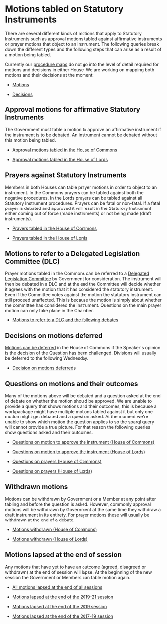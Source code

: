 # Motions tabled on Statutory Instruments 

There are several different kinds of motions that apply to Statutory Instruments such as approval motions tabled against affirmative instruments or prayer motions that object to an instrument. The following queries break down the different types and the following steps that can arise as a result of a motion being tabled. 

Currently our [procedure maps](https://ukparliament.github.io/ontologies/procedure/procedure-ontology.html) do not go into the level of detail required for motions and decisions in either House. We are working on mapping both motions and their decisions at the moment:

* [Motions](https://github.com/ukparliament/ontologies/blob/master/procedure/flowcharts/meta/motions/motion.pdf)

* [Decisions](https://github.com/ukparliament/ontologies/blob/master/procedure/flowcharts/meta/decisions/decisions.pdf)

## Approval motions for affirmative Statutory Instruments 

The Government must table a motion to approve an affirmative instrument if the instrument is to be debated. An instrument cannot be debated without this motion being tabled. 

* [Approval motions tabled in the House of Commons](https://api.parliament.uk/sparql#query=%23+This+query+uses+classes+from+UK+Parliament's+procedure+ontology%3A+https%3A%2F%2Fukparliament.github.io%2Fontologies%2Fprocedure%2Fprocedure-ontology.html.%0A%0A%23+The+Government+must+table+a+motion+to+approve+an+affirmative+instrument+if+the+instrument+is+to+be+debated.+An+instrument+cannot+be+debated+without+this+motion+being+tabled.+This+query+looks+at+all+such+motions+tabled+by+the+Government+in+the+House+of+Commons.++%0A%0A%0APREFIX+%3A+%3Chttps%3A%2F%2Fid.parliament.uk%2Fschema%2F%3E%0APREFIX+rdfs%3A+%3Chttp%3A%2F%2Fwww.w3.org%2F2000%2F01%2Frdf-schema%23%3E%0APREFIX+id%3A+%3Chttps%3A%2F%2Fid.parliament.uk%2F%3E%0A%23+The+above+rows+describe+where+the+datasets+that+this+query+is+built+on+come+from.+%0A%0Aselect+distinct+%3FSI+%3FSIname+%3FSILink+%3FLaidDate+%3FlayingBodyName+%3Fproc+%3FworkPackage+%3FCommonsApprovalMotion+%3Fdate+%3FLink++where+%7B+%0A++%23+The+select+row+is+identifying+what+information+to+return+from+the+query.+These+are+all+variables+from+the+query+below.%0A%0A++++%23+SPARQL+variables+start+with+a+%3F+and+can+match+any+node+(resource+or+literal)+in+the+RDF+dataset.+%0A%0A++%0A+%3FSI+a+%3AStatutoryInstrumentPaper+.+++%0A+++++%3FSI+rdfs%3Alabel+%3FSIname+%3B+%0A+++++%3AlaidThingHasLaying%2F%3AlayingHasLayingBody%2F%3Aname+%3FlayingBodyName+%3B%0A+++++%3AlaidThingHasLaying%2F%3AlayingDate+%3FLaidDate.%0A++%23+An+SI+is+considered+a+workpackageable+thing+which+is+the+focus+of+a+workpackage.+A+workpackage+is+a+group+of+business+items+under+a+procedure+or+as+determined+by+a+committee%2C+for+example%3A+business+items+considered+during+the+passage+of+a+particular+Statutory+Instrument.+The+above+also+includes+the+laying+of+an+SI.+%0A++%0A%0A++%3FSI+%3AworkPackagedThingHasWorkPackagedThingWebLink+%3FSILink+.%0A++%23+This+link+is+to+the+statutory+instrument+on+legislation.gov.uk+so+users+can+read+it+in+full.+%0A++%0A+++%3FSI+%3AworkPackagedThingHasWorkPackage+%3FworkPackage+.+%0A++%09%3FworkPackage+%3AworkPackageHasProcedure%2Frdfs%3Alabel+%3Fproc.%0A%0A+%3FworkPackage+%3AworkPackageHasBusinessItem+%3Fbi.%0A+++++%23+A+business+item+is+an+item+of+business+conducted+either+within+or+outside+Parliament.+For+example%3A+the+tabling+of+an+early+day+motion%2C+a+laying+of+a+paper%2C+the+making+of+a+statutory+instrument+by+a+government+minister.%0A%0A++%3Fbi+%3AbusinessItemHasProcedureStep+%3FCommonsApprovalMotionId%3B+%0A++++++%3AbusinessItemDate+%3Fdate%3B%0A++++++%3AbusinessItemHasBusinessItemWebLink+%3FLink.%0A++%3FCommonsApprovalMotionId+%3AprocedureStepName+%3FCommonsApprovalMotion.%0A++++FILTER+(%3FCommonsApprovalMotionId+in+(id%3AW4Sgl6Do))%0A+++%23+All+business+items+will+have+one+or+more+procedure+steps+attached.+All+procedure+steps+will+have+a+name+and+ID%2C+we+use+the+ID+to+search+for+the+step+as+it+is+constant+whereas+the+name+could+change.+The+ID+W4Sgl6Do+is+for+the+Commons+motion+to+approve+step.+%0A%0A++%0A++++++++%7D+&contentTypeConstruct=text%2Fturtle&contentTypeSelect=application%2Fsparql-results%2Bjson&endpoint=https%3A%2F%2Fapi.parliament.uk%2Fsparql&requestMethod=POST&tabTitle=Query+1&headers=%7B%7D&outputFormat=table)

* [Approval motions tabled in the House of Lords](https://api.parliament.uk/sparql#query=%23+This+query+uses+classes+from+UK+Parliament's+procedure+ontology%3A+https%3A%2F%2Fukparliament.github.io%2Fontologies%2Fprocedure%2Fprocedure-ontology.html.%0A%0A%23+The+Government+must+table+a+motion+to+approve+an+affirmative+instrument+if+the+instrument+is+to+be+debated.+An+instrument+cannot+be+debated+without+this+motion+being+tabled.+This+query+looks+at+all+such+motions+tabled+by+the+Government+in+the+House+of+Lords.++%0A%0A%0APREFIX+%3A+%3Chttps%3A%2F%2Fid.parliament.uk%2Fschema%2F%3E%0APREFIX+rdfs%3A+%3Chttp%3A%2F%2Fwww.w3.org%2F2000%2F01%2Frdf-schema%23%3E%0APREFIX+id%3A+%3Chttps%3A%2F%2Fid.parliament.uk%2F%3E%0A%23+The+above+rows+describe+where+the+datasets+that+this+query+is+built+on+come+from.+%0A%0Aselect+distinct+%3FSI+%3FSIname+%3FSILink+%3FLaidDate+%3FlayingBodyName+%3Fproc+%3FworkPackage+%3FLordsApprovalMotion+%3Fdate+%3FLink++where+%7B+%0A++%23+The+select+row+is+identifying+what+information+to+return+from+the+query.+These+are+all+variables+from+the+query+below.%0A%0A++++%23+SPARQL+variables+start+with+a+%3F+and+can+match+any+node+(resource+or+literal)+in+the+RDF+dataset.+%0A%0A++%0A+%3FSI+a+%3AStatutoryInstrumentPaper+.+++%0A+++++%3FSI+rdfs%3Alabel+%3FSIname+%3B+%0A+++++%3AlaidThingHasLaying%2F%3AlayingHasLayingBody%2F%3Aname+%3FlayingBodyName+%3B%0A+++++%3AlaidThingHasLaying%2F%3AlayingDate+%3FLaidDate.%0A++%23+An+SI+is+considered+a+workpackageable+thing+which+is+the+focus+of+a+workpackage.+A+workpackage+is+a+group+of+business+items+under+a+procedure+or+as+determined+by+a+committee%2C+for+example%3A+business+items+considered+during+the+passage+of+a+particular+Statutory+Instrument.+The+above+also+includes+the+laying+of+an+SI.+%0A++%0A%0A++%3FSI+%3AworkPackagedThingHasWorkPackagedThingWebLink+%3FSILink+.%0A++%23+This+link+is+to+the+statutory+instrument+on+legislation.gov.uk+so+users+can+read+it+in+full.+%0A++%0A+++%3FSI+%3AworkPackagedThingHasWorkPackage+%3FworkPackage+.+%0A++%09%3FworkPackage+%3AworkPackageHasProcedure%2Frdfs%3Alabel+%3Fproc.%0A%0A+%3FworkPackage+%3AworkPackageHasBusinessItem+%3Fbi.%0A+++++%23+A+business+item+is+an+item+of+business+conducted+either+within+or+outside+Parliament.+For+example%3A+the+tabling+of+an+early+day+motion%2C+a+laying+of+a+paper%2C+the+making+of+a+statutory+instrument+by+a+government+minister.%0A%0A++%3Fbi+%3AbusinessItemHasProcedureStep+%3FLordsApprovalMotionId%3B+%0A++++++%3AbusinessItemDate+%3Fdate%3B%0A++++++%3AbusinessItemHasBusinessItemWebLink+%3FLink.%0A++%3FLordsApprovalMotionId+%3AprocedureStepName+%3FLordsApprovalMotion.%0A++++FILTER+(%3FLordsApprovalMotionId+in+(id%3AmHLm3KY7))%0A+++%23+All+business+items+will+have+one+or+more+procedure+steps+attached.+All+procedure+steps+will+have+a+name+and+ID%2C+we+use+the+ID+to+search+for+the+step+as+it+is+constant+whereas+the+name+could+change.+The+ID+mHLm3KY7+is+for+the+Lords+motion+to+approve+step.+%0A%0A++%0A++++++++%7D+&contentTypeConstruct=text%2Fturtle&contentTypeSelect=application%2Fsparql-results%2Bjson&endpoint=https%3A%2F%2Fapi.parliament.uk%2Fsparql&requestMethod=POST&tabTitle=Query+1&headers=%7B%7D&outputFormat=table)


## Prayers against Statutory Instruments 

Members in both Houses can table prayer motions in order to object to an instrument. In the Commons prayers can be tabled against both the negative procedures. In the Lords prayers can be tabled against all Statutory Instrument procedures. Prayers can be fatal or non-fatal. If a fatal prayer is debated and approved it will result in the Staturory Instrument either coming out of force (made instruments) or not being made (draft instruments). 

* [Prayers tabled in the House of Commons](https://api.parliament.uk/sparql#query=%23+This+query+uses+classes+from+UK+Parliament's+procedure+ontology%3A+https%3A%2F%2Fukparliament.github.io%2Fontologies%2Fprocedure%2Fprocedure-ontology.html.%0A%0A%23+Members+in+both+Houses+can+table+prayer+motions+in+order+to+object+to+an+instrument.+In+the+Commons+prayers+can+be+tabled+against+both+the+negative+procedures.+This+query+looks+for+all+motions+tabled+against+instruments+in+the+House+of+Commons+since+the+start+of+the+2017-19+session%2C+%0A%0APREFIX+%3A+%3Chttps%3A%2F%2Fid.parliament.uk%2Fschema%2F%3E%0APREFIX+rdfs%3A+%3Chttp%3A%2F%2Fwww.w3.org%2F2000%2F01%2Frdf-schema%23%3E%0APREFIX+id%3A+%3Chttps%3A%2F%2Fid.parliament.uk%2F%3E%0A%23+The+above+rows+describe+where+the+datasets+that+this+query+is+built+on+come+from.+%0A%0Aselect+distinct+%3FSI+%3FSIname+%3FSILink+%3FlaidDate+%3FlayingBodyName+%3Fproc+%3FworkPackage+%3FMotion+%3Fdate+++where+%7B+%0A%23+The+above+rows+describe+where+the+datasets+that+this+query+is+built+on+come+from.+%0A%0A+%23+SPARQL+variables+start+with+a+%3F+and+can+match+any+node+(resource+or+literal)+in+the+RDF+dataset.+%0A%0A+%3FSI+a+%3AStatutoryInstrumentPaper+.+++%0A+++++%3FSI+rdfs%3Alabel+%3FSIname+%3B+%0A+++++%3AlaidThingHasLaying%2F%3AlayingHasLayingBody%2F%3Aname+%3FlayingBodyName+.+%0A++%3FSI+%3AlaidThingHasLaying%2F%3AlayingDate+%3FlaidDate.%0A+++%3FSI+%3AworkPackagedThingHasWorkPackage+%3FworkPackage+.%0A++++++%23+An+SI+is+considered+a+workpackageable+thing+which+is+the+focus+of+a+workpackage.+A+workpackage+is+a+group+of+business+items+under+a+procedure+or+as+determined+by+a+committee%2C+for+example%3A+business+items+considered+during+the+passage+of+a+particular+Statutory+Instrument.+The+above+also+includes+the+laying+of+an+SI.+%0A%0A++%3FSI+%3AworkPackagedThingHasWorkPackagedThingWebLink+%3FSILink.%0A++++%23+This+link+is+to+the+statutory+instrument+on+legislation.gov.uk+so+users+can+read+it+in+full.+%0A%0A++%09%3FworkPackage+%3AworkPackageHasProcedure%2Frdfs%3Alabel+%3Fproc.%0A+%3FworkPackage+%3AworkPackageHasBusinessItem+%3Fbi2.%0A+++++++%23+A+business+item+is+an+item+of+business+conducted+either+within+or+outside+Parliament.+For+example%3A+the+tabling+of+an+early+day+motion%2C+a+laying+of+a+paper%2C+the+making+of+a+statutory+instrument+by+a+government+minister.%0A%0A++%3Fbi2+%3AbusinessItemHasProcedureStep+%3FQuestionId%3B%0A+++++++%3AbusinessItemDate+%3Fdate%3B%0A+++++++%3AbusinessItemHasBusinessItemWebLink+%3FLink2.%0A++%3FQuestionId+%3AprocedureStepName+%3FMotion.%0A++FILTER+(%3FQuestionId+in+(id%3ARnTwilWz%2C+id%3A5xTe6nwE%2C+id%3Ato8fbBdA))%0A+++%23+All+business+items+will+have+one+or+more+procedure+steps+attached.+All+procedure+steps+will+have+a+name+and+ID%2C+we+use+the+ID+to+search+for+the+step+as+it+is+constant+whereas+the+name+could+change.+The+IDs+above+are+for+the+three+different+motions+Commons+Members+can+table+against+made+and+draft+negative+instruments.+%0A%7D%0A+&contentTypeConstruct=text%2Fturtle&contentTypeSelect=application%2Fsparql-results%2Bjson&endpoint=https%3A%2F%2Fapi.parliament.uk%2Fsparql&requestMethod=POST&tabTitle=Query+1&headers=%7B%7D&outputFormat=table)

* [Prayers tabled in the House of Lords](https://api.parliament.uk/sparql#query=%23+This+query+uses+classes+from+UK+Parliament's+procedure+ontology%3A+https%3A%2F%2Fukparliament.github.io%2Fontologies%2Fprocedure%2Fprocedure-ontology.html.%0A%0A%23+Members+in+both+Houses+can+table+prayer+motions+in+order+to+object+to+an+instrument.+In+the+Lords+prayers+can+be+tabled+against+all+Statutory+Instrument+procedures.+This+query+looks+for+all+motions+tabled+against+instruments+in+the+House+of+Lords+since+the+start+of+the+2017-19+session.+%0A%0APREFIX+%3A+%3Chttps%3A%2F%2Fid.parliament.uk%2Fschema%2F%3E%0APREFIX+rdfs%3A+%3Chttp%3A%2F%2Fwww.w3.org%2F2000%2F01%2Frdf-schema%23%3E%0APREFIX+id%3A+%3Chttps%3A%2F%2Fid.parliament.uk%2F%3E%0A%23+The+above+rows+describe+where+the+datasets+that+this+query+is+built+on+come+from.+%0A%0Aselect+distinct+%3FSI+%3FSIname+%3FSILink+%3FlaidDate+%3FlayingBodyName+%3Fproc+%3FworkPackage+%3FMotion+%3Fdate+++where+%7B+%0A%23+The+above+rows+describe+where+the+datasets+that+this+query+is+built+on+come+from.+%0A%0A+%23+SPARQL+variables+start+with+a+%3F+and+can+match+any+node+(resource+or+literal)+in+the+RDF+dataset.+%0A%0A+%3FSI+a+%3AStatutoryInstrumentPaper+.+++%0A+++++%3FSI+rdfs%3Alabel+%3FSIname+%3B+%0A+++++%3AlaidThingHasLaying%2F%3AlayingHasLayingBody%2F%3Aname+%3FlayingBodyName+.+%0A++%3FSI+%3AlaidThingHasLaying%2F%3AlayingDate+%3FlaidDate.%0A+++%3FSI+%3AworkPackagedThingHasWorkPackage+%3FworkPackage+.%0A++++++%23+An+SI+is+considered+a+workpackageable+thing+which+is+the+focus+of+a+workpackage.+A+workpackage+is+a+group+of+business+items+under+a+procedure+or+as+determined+by+a+committee%2C+for+example%3A+business+items+considered+during+the+passage+of+a+particular+Statutory+Instrument.+The+above+also+includes+the+laying+of+an+SI.+%0A%0A++%3FSI+%3AworkPackagedThingHasWorkPackagedThingWebLink+%3FSILink.%0A++++%23+This+link+is+to+the+statutory+instrument+on+legislation.gov.uk+so+users+can+read+it+in+full.+%0A%0A++%09%3FworkPackage+%3AworkPackageHasProcedure%2Frdfs%3Alabel+%3Fproc.%0A+%3FworkPackage+%3AworkPackageHasBusinessItem+%3Fbi2.%0A+++++++%23+A+business+item+is+an+item+of+business+conducted+either+within+or+outside+Parliament.+For+example%3A+the+tabling+of+an+early+day+motion%2C+a+laying+of+a+paper%2C+the+making+of+a+statutory+instrument+by+a+government+minister.%0A%0A++%3Fbi2+%3AbusinessItemHasProcedureStep+%3FQuestionId%3B%0A+++++++%3AbusinessItemDate+%3Fdate%3B%0A+++++++%3AbusinessItemHasBusinessItemWebLink+%3FLink2.%0A++%3FQuestionId+%3AprocedureStepName+%3FMotion.%0A++FILTER+(%3FQuestionId+in+(id%3AiW9MbyrD%2C+id%3AxAb8mi2D%2C+id%3App4QwM9d%2C+id%3ALII1y9vZ%2C+id%3AqELp3R9D))%0A+++%23+All+business+items+will+have+one+or+more+procedure+steps+attached.+All+procedure+steps+will+have+a+name+and+ID%2C+we+use+the+ID+to+search+for+the+step+as+it+is+constant+whereas+the+name+could+change.+The+IDs+above+are+for+the+five+different+motions+Lords+Members+can+table+against+statutory+instruments.+%0A%7D%0A+&contentTypeConstruct=text%2Fturtle&contentTypeSelect=application%2Fsparql-results%2Bjson&endpoint=https%3A%2F%2Fapi.parliament.uk%2Fsparql&requestMethod=POST&tabTitle=Query+1&headers=%7B%7D&outputFormat=table)

## Motions to refer to a Delegated Legislation Committee (DLC)

Prayer motions tabled in the Commons can be referred to a [Delegated Legislation Committee](https://guidetoprocedure.parliament.uk/collections/TJlQAy5I/delegated-legislation-committees) by Government for consideration. The instrument will then be debated in a DLC and at the end the Committee will decide whether it agrees with the motion that it has considered the statutory instrument. Even if the Committee votes against the motion the statutory instrument can still proceed unaffected. This is because the motion is simply about whether the committee has considered the instrument. Questions on the main prayer motion can only take place in the Chamber.

* [Motions to refer to a DLC and the following debates](https://api.parliament.uk/sparql#query=%23+This+query+uses+classes+from+UK+Parliament's+procedure+ontology%3A+https%3A%2F%2Fukparliament.github.io%2Fontologies%2Fprocedure%2Fprocedure-ontology.html.%0A%0A%23+Prayer+motions+tabled+in+the+Commons+can+be+referred+to+a+Delegated+Legislation+Committee+by+Government+for+consideration.+The+instrument+will+then+be+debated+in+a+DLC+and+at+the+end+the+Committee+will+decide+whether+it+agrees+with+the+motion+that+it+has+considered+the+statutory+instrument.+Even+if+the+Committee+votes+against+the+motion+the+statutory+instrument+can+still+proceed+unaffected.+This+is+because+the+motion+is+simply+about+whether+the+committee+has+considered+the+instrument.+Questions+on+the+main+prayer+motion+can+only+take+place+in+the+Chamber.+The+following+query+shows+all+motion+to+refer+to+a+DLC+as+well+as+the+debate+itself.+%0A%0APREFIX+rdfs%3A+%3Chttp%3A%2F%2Fwww.w3.org%2F2000%2F01%2Frdf-schema%23%3E%0APREFIX+%3A+%3Chttps%3A%2F%2Fid.parliament.uk%2Fschema%2F%3E%0APREFIX+id%3A+%3Chttps%3A%2F%2Fid.parliament.uk%2F%3E%0A%23+The+above+rows+describe+where+the+datasets+that+this+query+is+built+on+come+from.+%0A%0Aselect+distinct+%3Fsi+%3FsiName+%3FsiLink+%3FworkPackage+%3FLayingBody+%3Fprocedure+%3FstepName+%3Fdate+%3FLink+%3FstepName2+%3Fdate2+%3FLink2+where+%7B%0A++%23+The+above+rows+describe+where+the+datasets+that+this+query+is+built+on+come+from.+%0A%0A+++%23+SPARQL+variables+start+with+a+%3F+and+can+match+any+node+(resource+or+literal)+in+the+RDF+dataset.+%0A%0A++%3Fsi+a+%3AStatutoryInstrumentPaper%3B%0A++++++%3AstatutoryInstrumentPaperName+%3FsiName%3B%0A++++++++++++++++++%3AworkPackagedThingHasWorkPackage+%3FworkPackage.%0A++++%3Fsi+%3AworkPackagedThingHasWorkPackagedThingWebLink+%3FsiLink.%0A++++++%23+This+link+is+to+the+statutory+instrument+on+legislation.gov.uk+so+users+can+read+it+in+full.+%0A%0A++%3FworkPackage+%3AworkPackageHasProcedure%2Frdfs%3Alabel+%3Fprocedure.%0A++%3Fsi+%3AlaidThingHasLaying+%3Flaying.%0A++%3Flaying+%3AlayingHasLayingBody%2Frdfs%3Alabel+%3FLayingBody.%0A++++++++%23+An+SI+is+considered+a+workpackageable+thing+which+is+the+focus+of+a+workpackage.+A+workpackage+is+a+group+of+business+items+under+a+procedure+or+as+determined+by+a+committee%2C+for+example%3A+business+items+considered+during+the+passage+of+a+particular+Statutory+Instrument.+The+above+also+includes+the+laying+of+an+SI.+%0A%0A+%3FworkPackage+++%3AworkPackageHasBusinessItem+%3Fbi.%0A+++++++++%23+A+business+item+is+an+item+of+business+conducted+either+within+or+outside+Parliament.+For+example%3A+the+tabling+of+an+early+day+motion%2C+a+laying+of+a+paper%2C+the+making+of+a+statutory+instrument+by+a+government+minister.%0A%0A++%3Fbi+%3AbusinessItemHasProcedureStep+%3FstepId%3B%0A++++++%3AbusinessItemDate+%3Fdate.%0A++++%3FstepId+%3AprocedureStepName+%3FstepName.%0A++%3Fbi+%3AbusinessItemHasBusinessItemWebLink+%3FLink%0A++FILTER+(%3FstepId+in+(id%3AUhzpJ3vY))%0A+++++%23+All+business+items+will+have+one+or+more+procedure+steps+attached.+All+procedure+steps+will+have+a+name+and+ID%2C+we+use+the+ID+to+search+for+the+step+as+it+is+constant+whereas+the+name+could+change.+The+ID+above+is+looking+for+the+actual+motion+to+refer+to+a+DLC+itself%2C+when+it+was+put+to+the+House+and+a+link+for+users.+%0A%0A+++++++%3FworkPackage+++%3AworkPackageHasBusinessItem+%3Fbi2.%0A++%3Fbi2+%3AbusinessItemHasProcedureStep+%3FstepId2%3B%0A++++++%3AbusinessItemDate+%3Fdate2.%0A++++%3FstepId2+%3AprocedureStepName+%3FstepName2.%0A++%3Fbi2+%3AbusinessItemHasBusinessItemWebLink+%3FLink2%0A++FILTER+(%3FstepId2+in+(id%3AFLHAXypO))%0A++%23+This+second+business+item+query+is+looking+for+the+actual+DLC+debate+itself+with+a+link+to+the+Hansard+record.+%0A%7D%0A&contentTypeConstruct=text%2Fturtle&contentTypeSelect=application%2Fsparql-results%2Bjson&endpoint=https%3A%2F%2Fapi.parliament.uk%2Fsparql&requestMethod=POST&tabTitle=Query+1&headers=%7B%7D&outputFormat=table)

## Decisions on motions deferred 

[Motions can be deferred](https://guidetoprocedure.parliament.uk/articles/hGywZgKD/deferred-divisions) in the House of Commons if the Speaker's opinion is the decision of the Question has been challenged. Divisions will usually be deferred to the following Wednesday. 

* [Decision on motions deferred](https://api.parliament.uk/sparql#query=%23+This+query+uses+classes+from+UK+Parliament's+procedure+ontology%3A+https%3A%2F%2Fukparliament.github.io%2Fontologies%2Fprocedure%2Fprocedure-ontology.html.%0A%0A%23+Motions+can+be+deferred+in+the+House+of+Commons+if+the+Speaker%E2%80%99s+opinion+is+the+decision+of+the+Question+has+been+challenged.+Divisions+will+usually+be+deferred+to+the+following+Wednesday.%0A%0APREFIX+rdfs%3A+%3Chttp%3A%2F%2Fwww.w3.org%2F2000%2F01%2Frdf-schema%23%3E%0APREFIX+%3A+%3Chttps%3A%2F%2Fid.parliament.uk%2Fschema%2F%3E%0APREFIX+id%3A+%3Chttps%3A%2F%2Fid.parliament.uk%2F%3E%0A%23+The+above+rows+describe+where+the+datasets+that+this+query+is+built+on+come+from.+%0A%0Aselect+distinct+%3Fsi+%3FsiName+%3FsiLink+%3FworkPackage+%3FLayingBody+%3Fprocedure+%3FstepName+%3Fdate+%3FLink+where+%7B%0A+++%23+The+above+rows+describe+where+the+datasets+that+this+query+is+built+on+come+from.+%0A%0A+++%23+SPARQL+variables+start+with+a+%3F+and+can+match+any+node+(resource+or+literal)+in+the+RDF+dataset.+%0A++%0A++%3Fsi+a+%3AStatutoryInstrumentPaper%3B%0A++++++%3AstatutoryInstrumentPaperName+%3FsiName%3B%0A++++++++++++++++++%3AworkPackagedThingHasWorkPackage+%3FworkPackage.%0A++++%3Fsi+%3AworkPackagedThingHasWorkPackagedThingWebLink+%3FsiLink.%0A++%3FworkPackage+%3AworkPackageHasProcedure%2Frdfs%3Alabel+%3Fprocedure.%0A++%3Fsi+%3AlaidThingHasLaying+%3Flaying.%0A++%3Flaying+%3AlayingHasLayingBody%2Frdfs%3Alabel+%3FLayingBody.%0A++++++++++%23+An+SI+is+considered+a+workpackageable+thing+which+is+the+focus+of+a+workpackage.+A+workpackage+is+a+group+of+business+items+under+a+procedure+or+as+determined+by+a+committee%2C+for+example%3A+business+items+considered+during+the+passage+of+a+particular+Statutory+Instrument.+The+above+also+includes+the+laying+of+an+SI.+%0A%0A+%3FworkPackage+++%3AworkPackageHasBusinessItem+%3Fbi.%0A+++++++++++%23+A+business+item+is+an+item+of+business+conducted+either+within+or+outside+Parliament.+For+example%3A+the+tabling+of+an+early+day+motion%2C+a+laying+of+a+paper%2C+the+making+of+a+statutory+instrument+by+a+government+minister.%0A%0A++%3Fbi+%3AbusinessItemHasProcedureStep+%3FstepId%3B%0A++++++%3AbusinessItemDate+%3Fdate.%0A++++%3FstepId+%3AprocedureStepName+%3FstepName.%0A++%3Fbi+%3AbusinessItemHasBusinessItemWebLink+%3FLink%0A++FILTER+(%3FstepId+in+(id%3A2J36nNXG%2C+id%3AbKmLfK4r%2C+id%3A8vi1Ozd8%2C+id%3Apdi55hsE))%0A+++++++%23+All+business+items+will+have+one+or+more+procedure+steps+attached.+All+procedure+steps+will+have+a+name+and+ID%2C+we+use+the+ID+to+search+for+the+step+as+it+is+constant+whereas+the+name+could+change.+The+ID+above+is+looking+for+the+actual+motion+to+refer+to+a+DLC+itself%2C+when+it+was+put+to+the+House+and+a+link+for+users.%0A++++++%0A%7D%0A&contentTypeConstruct=text%2Fturtle&contentTypeSelect=application%2Fsparql-results%2Bjson&endpoint=https%3A%2F%2Fapi.parliament.uk%2Fsparql&requestMethod=POST&tabTitle=Query+1&headers=%7B%7D&outputFormat=table)s

## Questions on motions and their outcomes

Many of the motions above will be debated and a question asked at the end of debate on whether the motion should be approved. We are unable to provide a query that shows motions and their outcomes, this is because a workpackage might have multiple motions tabled against it but only one motion might get debated and a question asked. At the moment we're unable to show which motion the question applies to so the sparql query will cannot provide a true picture. For that reason the following queries show questions asked and their outcomes.

* [Questions on motion to approve the instrument (House of Commons)](https://api.parliament.uk/sparql#query=%23+This+query+uses+classes+from+UK+Parliament's+procedure+ontology%3A+https%3A%2F%2Fukparliament.github.io%2Fontologies%2Fprocedure%2Fprocedure-ontology.html.%0A%0A%23+This+query+looks+for+where+a+question+on+a+motion+to+approve+an+affirmative+instrument+has+been+put+in+the+House+of+Commons+and+the+outcome+of+that+question.+The+question+on+such+a+motion+will+only+ever+be+put+once.+%0A%0APREFIX+%3A+%3Chttps%3A%2F%2Fid.parliament.uk%2Fschema%2F%3E%0APREFIX+rdfs%3A+%3Chttp%3A%2F%2Fwww.w3.org%2F2000%2F01%2Frdf-schema%23%3E%0APREFIX+id%3A+%3Chttps%3A%2F%2Fid.parliament.uk%2F%3E%0A%23+The+above+rows+describe+where+the+datasets+that+this+query+is+built+on+come+from.+%0A%0Aselect+distinct+%3FSI+%3FSIname+%3FLaidDate+%3FlayingBodyName+%3Fproc+%3FworkPackage+%3FQuestion+%3Fdate+%3FOutcome+%3Fdate2+where+%7B+%0A+%23+The+above+rows+describe+where+the+datasets+that+this+query+is+built+on+come+from.+%0A%0A+++%23+SPARQL+variables+start+with+a+%3F+and+can+match+any+node+(resource+or+literal)+in+the+RDF+dataset.+%0A++%0A+%3FSI+a+%3AStatutoryInstrumentPaper+.+++%0A+++++%3FSI+rdfs%3Alabel+%3FSIname+%3B+%0A+++++%3AlaidThingHasLaying%2F%3AlayingHasLayingBody%2F%3Aname+%3FlayingBodyName+%3B%0A+++++%3AlaidThingHasLaying%2F%3AlayingDate+%3FLaidDate.%0A+++%3FSI+%3AworkPackagedThingHasWorkPackage+%3FworkPackage+.+%0A++%09%3FworkPackage+%3AworkPackageHasProcedure%2Frdfs%3Alabel+%3Fproc.%0A++++++++++%23+An+SI+is+considered+a+workpackageable+thing+which+is+the+focus+of+a+workpackage.+A+workpackage+is+a+group+of+business+items+under+a+procedure+or+as+determined+by+a+committee%2C+for+example%3A+business+items+considered+during+the+passage+of+a+particular+Statutory+Instrument.+The+above+also+includes+the+laying+of+an+SI.+%0A%0A%3FworkPackage+%3AworkPackageHasBusinessItem+%3Fbi.%0A+++++++++++++%23+A+business+item+is+an+item+of+business+conducted+either+within+or+outside+Parliament.+For+example%3A+the+tabling+of+an+early+day+motion%2C+a+laying+of+a+paper%2C+the+making+of+a+statutory+instrument+by+a+government+minister.%0A%0A++%3Fbi+%3AbusinessItemHasProcedureStep+%3FQuestionId%3B+%0A++++++%3AbusinessItemDate+%3Fdate.%0A++%3FQuestionId+%3AprocedureStepName+%3FQuestion.%0A++++FILTER+(%3FQuestionId+in+(id%3AnveorPPO))%0A+++++++++%23+All+business+items+will+have+one+or+more+procedure+steps+attached.+All+procedure+steps+will+have+a+name+and+ID%2C+we+use+the+ID+to+search+for+the+step+as+it+is+constant+whereas+the+name+could+change.+The+ID+above+is+looking+for+the+'Question+on+motion+to+approve+the+instrument'+step+in+the+House+of+Commons.+%0A%0A+%3FworkPackage+%3AworkPackageHasBusinessItem+%3Fbi2.%0A++%3Fbi2+%3AbusinessItemHasProcedureStep+%3FOutcomeId%3B%0A+++++++%3AbusinessItemDate+%3Fdate2.%0A++%3FOutcomeId+%3AprocedureStepName+%3FOutcome.%0A++FILTER+(%3FOutcomeId+in+(id%3AdnWpdwUf%2C+id%3A9irs4N6L))%0A%23+This+business+item+is+looking+for+the+outcome+steps+following+the+question+being+put.+There+are+two+possible+outcomes%2C+the+motion+being+approved+or+rejected.+If+the+motion+is+approved%2C+for+a+made+affirmative+the+instrument+will+remain+law+and+for+a+draft+affirmative+the+instrument+can+be+made+(signed+into+law).+If+the+motion+is+rejected+then+a+made+affirmative+instrument+stops+being+law+and+a+draft+affirmative+instrument+cannot+be+made+law.+%0A%7D%0A%0A%0A++++++&contentTypeConstruct=text%2Fturtle&contentTypeSelect=application%2Fsparql-results%2Bjson&endpoint=https%3A%2F%2Fapi.parliament.uk%2Fsparql&requestMethod=POST&tabTitle=Query+1&headers=%7B%7D&outputFormat=table)

* [Questions on motion to approve the instrument (House of Lords)](https://api.parliament.uk/sparql#query=%23+This+query+uses+classes+from+UK+Parliament's+procedure+ontology%3A+https%3A%2F%2Fukparliament.github.io%2Fontologies%2Fprocedure%2Fprocedure-ontology.html.%0A%0A%23+This+query+looks+for+where+a+question+on+a+motion+to+approve+an+affirmative+instrument+has+been+put+in+the+House+of+Lords+and+the+outcome+of+that+question.+The+question+on+such+a+motion+will+only+ever+be+put+once.+%0A%0APREFIX+%3A+%3Chttps%3A%2F%2Fid.parliament.uk%2Fschema%2F%3E%0APREFIX+rdfs%3A+%3Chttp%3A%2F%2Fwww.w3.org%2F2000%2F01%2Frdf-schema%23%3E%0APREFIX+id%3A+%3Chttps%3A%2F%2Fid.parliament.uk%2F%3E%0A%23+The+above+rows+describe+where+the+datasets+that+this+query+is+built+on+come+from.+%0A%0Aselect+distinct+%3FSI+%3FSIname+%3FLaidDate+%3FlayingBodyName+%3Fproc+%3FworkPackage+%3FQuestion+%3Fdate+%3FOutcome+%3Fdate2+where+%7B+%0A+%23+The+above+rows+describe+where+the+datasets+that+this+query+is+built+on+come+from.+%0A%0A+++%23+SPARQL+variables+start+with+a+%3F+and+can+match+any+node+(resource+or+literal)+in+the+RDF+dataset.+%0A++%0A+%3FSI+a+%3AStatutoryInstrumentPaper+.+++%0A+++++%3FSI+rdfs%3Alabel+%3FSIname+%3B+%0A+++++%3AlaidThingHasLaying%2F%3AlayingHasLayingBody%2F%3Aname+%3FlayingBodyName+%3B%0A+++++%3AlaidThingHasLaying%2F%3AlayingDate+%3FLaidDate.%0A+++%3FSI+%3AworkPackagedThingHasWorkPackage+%3FworkPackage+.+%0A++%09%3FworkPackage+%3AworkPackageHasProcedure%2Frdfs%3Alabel+%3Fproc.%0A++++++++++%23+An+SI+is+considered+a+workpackageable+thing+which+is+the+focus+of+a+workpackage.+A+workpackage+is+a+group+of+business+items+under+a+procedure+or+as+determined+by+a+committee%2C+for+example%3A+business+items+considered+during+the+passage+of+a+particular+Statutory+Instrument.+The+above+also+includes+the+laying+of+an+SI.+%0A%0A%3FworkPackage+%3AworkPackageHasBusinessItem+%3Fbi.%0A+++++++++++++%23+A+business+item+is+an+item+of+business+conducted+either+within+or+outside+Parliament.+For+example%3A+the+tabling+of+an+early+day+motion%2C+a+laying+of+a+paper%2C+the+making+of+a+statutory+instrument+by+a+government+minister.%0A%0A++%3Fbi+%3AbusinessItemHasProcedureStep+%3FQuestionId%3B+%0A++++++%3AbusinessItemDate+%3Fdate.%0A++%3FQuestionId+%3AprocedureStepName+%3FQuestion.%0A++++FILTER+(%3FQuestionId+in+(id%3AORYEPBmc))%0A+++++++++%23+All+business+items+will+have+one+or+more+procedure+steps+attached.+All+procedure+steps+will+have+a+name+and+ID%2C+we+use+the+ID+to+search+for+the+step+as+it+is+constant+whereas+the+name+could+change.+The+ID+above+is+looking+for+the+'Question+on+motion+to+approve+the+instrument'+step+in+the+House+of+Lords.+%0A%0A+%3FworkPackage+%3AworkPackageHasBusinessItem+%3Fbi2.%0A++%3Fbi2+%3AbusinessItemHasProcedureStep+%3FOutcomeId%3B%0A+++++++%3AbusinessItemDate+%3Fdate2.%0A++%3FOutcomeId+%3AprocedureStepName+%3FOutcome.%0A++FILTER+(%3FOutcomeId+in+(id%3AnVheFQgh%2C+id%3ApX6JXPJ3))%0A%23+This+business+item+is+looking+for+the+outcome+steps+following+the+question+being+put.+There+are+two+possible+outcomes%2C+the+motion+being+approved+or+rejected.+If+the+motion+is+approved%2C+for+a+made+affirmative+the+instrument+will+remain+law+and+for+a+draft+affirmative+the+instrument+can+be+made+(signed+into+law).+If+the+motion+is+rejected+then+a+made+affirmative+instrument+stops+being+law+and+a+draft+affirmative+instrument+cannot+be+made+law.+%0A%7D%0A%0A%0A++++++&contentTypeConstruct=text%2Fturtle&contentTypeSelect=application%2Fsparql-results%2Bjson&endpoint=https%3A%2F%2Fapi.parliament.uk%2Fsparql&requestMethod=POST&tabTitle=Query+1&headers=%7B%7D&outputFormat=table)

* [Questions on prayers (House of Commons)](https://api.parliament.uk/sparql#query=%23+This+query+uses+classes+from+UK+Parliament's+procedure+ontology%3A+https%3A%2F%2Fukparliament.github.io%2Fontologies%2Fprocedure%2Fprocedure-ontology.html.%0A%0A%23+This+query+looks+for+where+a+question+on+a+prayer+on+a+negative+instrument+has+been+put+in+the+House+of+Commons+and+the+outcome+of+that+question.+The+question+on+such+a+motion+will+only+ever+be+put+once.+%0A%0APREFIX+%3A+%3Chttps%3A%2F%2Fid.parliament.uk%2Fschema%2F%3E%0APREFIX+rdfs%3A+%3Chttp%3A%2F%2Fwww.w3.org%2F2000%2F01%2Frdf-schema%23%3E%0APREFIX+id%3A+%3Chttps%3A%2F%2Fid.parliament.uk%2F%3E%0A%23+The+above+rows+describe+where+the+datasets+that+this+query+is+built+on+come+from.+%0A%0Aselect+distinct+%3FSI+%3FSIname+%3FLaidDate+%3FlayingBodyName+%3Fproc+%3FworkPackage+%3FQuestion+%3Fdate+%3FOutcome+%3Fdate2+where+%7B+%0A+%23+The+above+rows+describe+where+the+datasets+that+this+query+is+built+on+come+from.+%0A%0A+++%23+SPARQL+variables+start+with+a+%3F+and+can+match+any+node+(resource+or+literal)+in+the+RDF+dataset.+%0A++%0A+%3FSI+a+%3AStatutoryInstrumentPaper+.+++%0A+++++%3FSI+rdfs%3Alabel+%3FSIname+%3B+%0A+++++%3AlaidThingHasLaying%2F%3AlayingHasLayingBody%2F%3Aname+%3FlayingBodyName+%3B%0A+++++%3AlaidThingHasLaying%2F%3AlayingDate+%3FLaidDate.%0A+++%3FSI+%3AworkPackagedThingHasWorkPackage+%3FworkPackage+.+%0A++%09%3FworkPackage+%3AworkPackageHasProcedure%2Frdfs%3Alabel+%3Fproc.%0A++++++++++%23+An+SI+is+considered+a+workpackageable+thing+which+is+the+focus+of+a+workpackage.+A+workpackage+is+a+group+of+business+items+under+a+procedure+or+as+determined+by+a+committee%2C+for+example%3A+business+items+considered+during+the+passage+of+a+particular+Statutory+Instrument.+The+above+also+includes+the+laying+of+an+SI.+%0A%0A%3FworkPackage+%3AworkPackageHasBusinessItem+%3Fbi.%0A+++++++++++++%23+A+business+item+is+an+item+of+business+conducted+either+within+or+outside+Parliament.+For+example%3A+the+tabling+of+an+early+day+motion%2C+a+laying+of+a+paper%2C+the+making+of+a+statutory+instrument+by+a+government+minister.%0A%0A++%3Fbi+%3AbusinessItemHasProcedureStep+%3FQuestionId%3B+%0A++++++%3AbusinessItemDate+%3Fdate.%0A++%3FQuestionId+%3AprocedureStepName+%3FQuestion.%0A++++FILTER+(%3FQuestionId+in+(id%3AMR1lqNq3%2C+id%3A4Uk15JA8%2C+id%3AS652OOdl))%0A+++++++++%23+All+business+items+will+have+one+or+more+procedure+steps+attached.+All+procedure+steps+will+have+a+name+and+ID%2C+we+use+the+ID+to+search+for+the+step+as+it+is+constant+whereas+the+name+could+change.+The+IDs+above+are+looking+for+where+a+question+has+been+put+on+a+fatal+or+non-fatal+motion+in+the+House+of+Commons.+%0A%0A+%3FworkPackage+%3AworkPackageHasBusinessItem+%3Fbi2.%0A++%3Fbi2+%3AbusinessItemHasProcedureStep+%3FOutcomeId%3B%0A+++++++%3AbusinessItemDate+%3Fdate2.%0A++%3FOutcomeId+%3AprocedureStepName+%3FOutcome.%0A++FILTER+(%3FOutcomeId+in+(id%3AW44csxGi%2C+id%3ArPPHhNSw%2C+id%3AqDKPhiTg%2C+id%3ArcvPN7gS%2C+id%3AiYjXMbrn%2C+id%3AazeuTQzC))%0A%23+This+business+item+is+looking+for+the+outcome+steps+following+the+question+being+put.+There+are+always+two+outcomes+to+any+possible+question+-+rejected+or+approved.+A+non-fatal+motion+being+approved+or+rejected+makes+little+difference+to+an+instrument.+A+fatal+motion+being+approved+will+stop+a+made+negative+being+law+and+stop+a+draft+negative+from+becoming+law.+%0A%7D%0A%0A%0A++++++&contentTypeConstruct=text%2Fturtle&contentTypeSelect=application%2Fsparql-results%2Bjson&endpoint=https%3A%2F%2Fapi.parliament.uk%2Fsparql&requestMethod=POST&tabTitle=Query+1&headers=%7B%7D&outputFormat=table)

* [Questions on prayers (House of Lords)](https://api.parliament.uk/sparql#query=%23+This+query+uses+classes+from+UK+Parliament's+procedure+ontology%3A+https%3A%2F%2Fukparliament.github.io%2Fontologies%2Fprocedure%2Fprocedure-ontology.html.%0A%0A%23+This+query+looks+for+where+a+question+on+a+prayer+on+an+instrument+has+been+put+in+the+House+of+Lords+and+the+outcome+of+that+question.+The+question+on+such+a+motion+will+only+ever+be+put+once.+%0A%0APREFIX+%3A+%3Chttps%3A%2F%2Fid.parliament.uk%2Fschema%2F%3E%0APREFIX+rdfs%3A+%3Chttp%3A%2F%2Fwww.w3.org%2F2000%2F01%2Frdf-schema%23%3E%0APREFIX+id%3A+%3Chttps%3A%2F%2Fid.parliament.uk%2F%3E%0A%23+The+above+rows+describe+where+the+datasets+that+this+query+is+built+on+come+from.+%0A%0Aselect+distinct+%3FSI+%3FSIname+%3FLaidDate+%3FlayingBodyName+%3Fproc+%3FworkPackage+%3FQuestion+%3Fdate+%3FOutcome+%3Fdate2+where+%7B+%0A+%23+The+above+rows+describe+where+the+datasets+that+this+query+is+built+on+come+from.+%0A%0A+++%23+SPARQL+variables+start+with+a+%3F+and+can+match+any+node+(resource+or+literal)+in+the+RDF+dataset.+%0A++%0A+%3FSI+a+%3AStatutoryInstrumentPaper+.+++%0A+++++%3FSI+rdfs%3Alabel+%3FSIname+%3B+%0A+++++%3AlaidThingHasLaying%2F%3AlayingHasLayingBody%2F%3Aname+%3FlayingBodyName+%3B%0A+++++%3AlaidThingHasLaying%2F%3AlayingDate+%3FLaidDate.%0A+++%3FSI+%3AworkPackagedThingHasWorkPackage+%3FworkPackage+.+%0A++%09%3FworkPackage+%3AworkPackageHasProcedure%2Frdfs%3Alabel+%3Fproc.%0A++++++++++%23+An+SI+is+considered+a+workpackageable+thing+which+is+the+focus+of+a+workpackage.+A+workpackage+is+a+group+of+business+items+under+a+procedure+or+as+determined+by+a+committee%2C+for+example%3A+business+items+considered+during+the+passage+of+a+particular+Statutory+Instrument.+The+above+also+includes+the+laying+of+an+SI.+%0A%0A%3FworkPackage+%3AworkPackageHasBusinessItem+%3Fbi.%0A+++++++++++++%23+A+business+item+is+an+item+of+business+conducted+either+within+or+outside+Parliament.+For+example%3A+the+tabling+of+an+early+day+motion%2C+a+laying+of+a+paper%2C+the+making+of+a+statutory+instrument+by+a+government+minister.%0A%0A++%3Fbi+%3AbusinessItemHasProcedureStep+%3FQuestionId%3B+%0A++++++%3AbusinessItemDate+%3Fdate.%0A++%3FQuestionId+%3AprocedureStepName+%3FQuestion.%0A++++FILTER+(%3FQuestionId+in+(id%3AWn3APPzz%2C+id%3AsD2Tu3S7%2C+id%3ARTCec2SF%2C+id%3Akne1hY9x))%0A+++++++++%23+All+business+items+will+have+one+or+more+procedure+steps+attached.+All+procedure+steps+will+have+a+name+and+ID%2C+we+use+the+ID+to+search+for+the+step+as+it+is+constant+whereas+the+name+could+change.+The+IDs+above+are+looking+for+where+a+question+has+been+put+on+a+fatal+or+non-fatal+motion+in+the+House+of+Lords.+%0A%0A+%3FworkPackage+%3AworkPackageHasBusinessItem+%3Fbi2.%0A++%3Fbi2+%3AbusinessItemHasProcedureStep+%3FOutcomeId%3B%0A+++++++%3AbusinessItemDate+%3Fdate2.%0A++%3FOutcomeId+%3AprocedureStepName+%3FOutcome.%0A++FILTER+(%3FOutcomeId+in+(id%3A4RqyACGB%2C+id%3AbJ6b7OGH%2C+id%3A9qt10bIx%2C+id%3AoFQDDdej%2C+id%3Azv4UnLbU%2C+id%3A5xU7eM47%2C+id%3Af7v61U48%2C+id%3AJskTnWCd))%0A%23+This+business+item+is+looking+for+the+outcome+steps+following+the+question+being+put.+There+are+always+two+outcomes+to+any+possible+question+-+rejected+or+approved.+A+non-fatal+motion+being+approved+or+rejected+makes+little+difference+to+an+instrument.+A+fatal+motion+being+approved+will+stop+a+made+negative+being+law+and+stop+a+draft+negative+from+becoming+law.+%0A%7D%0A%0A%0A++++++&contentTypeConstruct=text%2Fturtle&contentTypeSelect=application%2Fsparql-results%2Bjson&endpoint=https%3A%2F%2Fapi.parliament.uk%2Fsparql&requestMethod=POST&tabTitle=Query+1&headers=%7B%7D&outputFormat=table)

## Withdrawn motions

Motions can be withdrawn by Government or a Member at any point after tabling and before the question is asked. However, commonly approval motions will be withdrawn by Government at the same time they withdraw a draft instrument in its entirety. For prayer motions these will usually be withdrawn at the end of a debate.

* [Motions withdrawn (House of Commons)](https://api.parliament.uk/sparql#query=%23+This+query+uses+classes+from+UK+Parliament's+procedure+ontology%3A+https%3A%2F%2Fukparliament.github.io%2Fontologies%2Fprocedure%2Fprocedure-ontology.html.%0A%0A%23+Motions+can+be+withdrawn+by+Government+or+a+Member+at+any+point+after+tabling+and+before+the+question+is+asked.+However%2C+commonly+approval+motions+will+be+withdrawn+by+Government+at+the+same+time+they+withdraw+a+draft+instrument+in+its+entirety.+For+prayer+motions+these+will+usually+be+withdrawn+at+the+end+of+a+debate.+This+query+looks+for+all+House+of+Commons+motions+withdrawn.%0A%0APREFIX+%3A+%3Chttps%3A%2F%2Fid.parliament.uk%2Fschema%2F%3E%0APREFIX+rdfs%3A+%3Chttp%3A%2F%2Fwww.w3.org%2F2000%2F01%2Frdf-schema%23%3E%0APREFIX+id%3A+%3Chttps%3A%2F%2Fid.parliament.uk%2F%3E%0A%23+The+above+rows+describe+where+the+datasets+that+this+query+is+built+on+come+from.+%0A%0Aselect+distinct+%3FSI+%3FSIname+%3FLaidDate+%3FlayingBodyName+%3Fproc+%3FworkPackage+%3FCommonsMotion+%3Fdate2++where+%7B+%0A%23+The+above+rows+describe+where+the+datasets+that+this+query+is+built+on+come+from.+%0A%0A+++%23+SPARQL+variables+start+with+a+%3F+and+can+match+any+node+(resource+or+literal)+in+the+RDF+dataset.+%0A++%0A+%3FSI+a+%3AStatutoryInstrumentPaper+.+++%0A+++++%3FSI+rdfs%3Alabel+%3FSIname+%3B+%0A+++++%3AlaidThingHasLaying%2F%3AlayingHasLayingBody%2F%3Aname+%3FlayingBodyName+%3B%0A+++++%3AlaidThingHasLaying%2F%3AlayingDate+%3FLaidDate.%0A+++%3FSI+%3AworkPackagedThingHasWorkPackage+%3FworkPackage+.+%0A++%09%3FworkPackage+%3AworkPackageHasProcedure%2Frdfs%3Alabel+%3Fproc.%0A++++++++++++%23+An+SI+is+considered+a+workpackageable+thing+which+is+the+focus+of+a+workpackage.+A+workpackage+is+a+group+of+business+items+under+a+procedure+or+as+determined+by+a+committee%2C+for+example%3A+business+items+considered+during+the+passage+of+a+particular+Statutory+Instrument.+The+above+also+includes+the+laying+of+an+SI.+%0A%0A%3FworkPackage+%3AworkPackageHasBusinessItem+%3Fbi2.%0A+++++++++++++++%23+A+business+item+is+an+item+of+business+conducted+either+within+or+outside+Parliament.+For+example%3A+the+tabling+of+an+early+day+motion%2C+a+laying+of+a+paper%2C+the+making+of+a+statutory+instrument+by+a+government+minister.%0A%0A++%3Fbi2+%3AbusinessItemHasProcedureStep+%3FmotionId%3B%0A+++++++++++++++%3AbusinessItemDate+%3Fdate2.%0A++OPTIONAL+%7B+++++%3Fbi2++++++%3AbusinessItemHasBusinessItemWebLink+%3Flink2.%7D%0A++%3FmotionId+%3AprocedureStepName+%3FCommonsMotion.%0A++++FILTER+(%3FmotionId+in+(id%3AMMFzqr50%2C+id%3AomnvAX3Q%2C+id%3ARcRo88p2%2C+id%3AczgsGGiS))%0A+++++++++++%23+All+business+items+will+have+one+or+more+procedure+steps+attached.+All+procedure+steps+will+have+a+name+and+ID%2C+we+use+the+ID+to+search+for+the+step+as+it+is+constant+whereas+the+name+could+change.+The+IDs+above+are+looking+for+where+any+motion+was+withdrawn+in+the+House+of+Commons.+%0A%0A++%0A%7D&contentTypeConstruct=text%2Fturtle&contentTypeSelect=application%2Fsparql-results%2Bjson&endpoint=https%3A%2F%2Fapi.parliament.uk%2Fsparql&requestMethod=POST&tabTitle=Query+1&headers=%7B%7D&outputFormat=table)

* [Motions withdrawn (House of Lords)](https://api.parliament.uk/sparql#query=%23+This+query+uses+classes+from+UK+Parliament's+procedure+ontology%3A+https%3A%2F%2Fukparliament.github.io%2Fontologies%2Fprocedure%2Fprocedure-ontology.html.%0A%0A%23+Motions+can+be+withdrawn+by+Government+or+a+Member+at+any+point+after+tabling+and+before+the+question+is+asked.+However%2C+commonly+approval+motions+will+be+withdrawn+by+Government+at+the+same+time+they+withdraw+a+draft+instrument+in+its+entirety.+For+prayer+motions+these+will+usually+be+withdrawn+at+the+end+of+a+debate.+This+query+looks+for+all+House+of+Lords+motions+withdrawn.%0A%0APREFIX+%3A+%3Chttps%3A%2F%2Fid.parliament.uk%2Fschema%2F%3E%0APREFIX+rdfs%3A+%3Chttp%3A%2F%2Fwww.w3.org%2F2000%2F01%2Frdf-schema%23%3E%0APREFIX+id%3A+%3Chttps%3A%2F%2Fid.parliament.uk%2F%3E%0A%23+The+above+rows+describe+where+the+datasets+that+this+query+is+built+on+come+from.+%0A%0Aselect+distinct+%3FSI+%3FSIname+%3FLaidDate+%3FlayingBodyName+%3Fproc+%3FworkPackage+%3FLordsMotion+%3Fdate2++where+%7B+%0A%23+The+above+rows+describe+where+the+datasets+that+this+query+is+built+on+come+from.+%0A%0A+++%23+SPARQL+variables+start+with+a+%3F+and+can+match+any+node+(resource+or+literal)+in+the+RDF+dataset.+%0A++%0A+%3FSI+a+%3AStatutoryInstrumentPaper+.+++%0A+++++%3FSI+rdfs%3Alabel+%3FSIname+%3B+%0A+++++%3AlaidThingHasLaying%2F%3AlayingHasLayingBody%2F%3Aname+%3FlayingBodyName+%3B%0A+++++%3AlaidThingHasLaying%2F%3AlayingDate+%3FLaidDate.%0A+++%3FSI+%3AworkPackagedThingHasWorkPackage+%3FworkPackage+.+%0A++%09%3FworkPackage+%3AworkPackageHasProcedure%2Frdfs%3Alabel+%3Fproc.%0A++++++++++++%23+An+SI+is+considered+a+workpackageable+thing+which+is+the+focus+of+a+workpackage.+A+workpackage+is+a+group+of+business+items+under+a+procedure+or+as+determined+by+a+committee%2C+for+example%3A+business+items+considered+during+the+passage+of+a+particular+Statutory+Instrument.+The+above+also+includes+the+laying+of+an+SI.+%0A%0A%3FworkPackage+%3AworkPackageHasBusinessItem+%3Fbi2.%0A+++++++++++++++%23+A+business+item+is+an+item+of+business+conducted+either+within+or+outside+Parliament.+For+example%3A+the+tabling+of+an+early+day+motion%2C+a+laying+of+a+paper%2C+the+making+of+a+statutory+instrument+by+a+government+minister.%0A%0A++%3Fbi2+%3AbusinessItemHasProcedureStep+%3FmotionId%3B%0A+++++++++++++++%3AbusinessItemDate+%3Fdate2.%0A++OPTIONAL+%7B+++++%3Fbi2++++++%3AbusinessItemHasBusinessItemWebLink+%3Flink2.%7D%0A++%3FmotionId+%3AprocedureStepName+%3FLordsMotion.%0A++++FILTER+(%3FmotionId+in+(id%3Acr7IT3NN%2C+id%3AfiIbR9z4%2C+id%3A7C9iFOw0%2C+id%3ATe5alY3F%2C+id%3AcLEFLsGp%2C+id%3AlYbqgD7u))%0A+++++++++++%23+All+business+items+will+have+one+or+more+procedure+steps+attached.+All+procedure+steps+will+have+a+name+and+ID%2C+we+use+the+ID+to+search+for+the+step+as+it+is+constant+whereas+the+name+could+change.+The+IDs+above+are+looking+for+where+any+motion+was+withdrawn+in+the+House+of+Lords.+%0A%0A++%0A%7D&contentTypeConstruct=text%2Fturtle&contentTypeSelect=application%2Fsparql-results%2Bjson&endpoint=https%3A%2F%2Fapi.parliament.uk%2Fsparql&requestMethod=POST&tabTitle=Query+1&headers=%7B%7D&outputFormat=table)

## Motions lapsed at the end of session

Any motions that have yet to have an outcome (agreed, disagreed or withdrawn) at the end of session will lapse. At the beginning of the new session the Government or Members can table motion again. 

* [All motions lapsed at the end of all sessions](https://api.parliament.uk/sparql#query=%23+This+query+uses+classes+from+UK+Parliament's+procedure+ontology%3A+https%3A%2F%2Fukparliament.github.io%2Fontologies%2Fprocedure%2Fprocedure-ontology.html.%0A%0A%23+Any+motions+that+have+yet+to+have+an+outcome+(agreed%2C+disagreed+or+withdrawn)+at+the+end+of+session+will+lapse.+At+the+beginning+of+the+new+session+the+Government+or+Members+can+table+motion+again.+This+query+looks+at+all+motions+lapsed+since+the+beginning+of+the+2017-19+session.+%0A%0APREFIX+rdfs%3A+%3Chttp%3A%2F%2Fwww.w3.org%2F2000%2F01%2Frdf-schema%23%3E%0APREFIX+%3A+%3Chttps%3A%2F%2Fid.parliament.uk%2Fschema%2F%3E%0APREFIX+id%3A+%3Chttps%3A%2F%2Fid.parliament.uk%2F%3E%0A%23+The+above+rows+describe+where+the+datasets+that+this+query+is+built+on+come+from.+%0A%0Aselect+distinct+%3Fsi+%3FsiName+%3FsiLink+%3FworkPackage+%3FLayingBody+%3Fprocedure+%3FstepName+%3FHouse+%3Fdate+%3FLink+where+%7B%0A++%23+The+above+rows+describe+where+the+datasets+that+this+query+is+built+on+come+from.+%0A++%0A+++++%23+SPARQL+variables+start+with+a+%3F+and+can+match+any+node+(resource+or+literal)+in+the+RDF+dataset.+%0A%0A++%3Fsi+a+%3AStatutoryInstrumentPaper%3B%0A++++++%3AstatutoryInstrumentPaperName+%3FsiName%3B%0A++++++++++++++++++%3AworkPackagedThingHasWorkPackage+%3FworkPackage.%0A+++%3Fsi+%3AworkPackagedThingHasWorkPackagedThingWebLink+%3FsiLink.%0A++%3FworkPackage+%3AworkPackageHasProcedure%2Frdfs%3Alabel+%3Fprocedure.%0A+++%3Fsi+%3AlaidThingHasLaying+%3Flaying.%0A++%3Flaying+%3AlayingHasLayingBody%2Frdfs%3Alabel+%3FLayingBody.%0A++++++++++++++%23+An+SI+is+considered+a+workpackageable+thing+which+is+the+focus+of+a+workpackage.+A+workpackage+is+a+group+of+business+items+under+a+procedure+or+as+determined+by+a+committee%2C+for+example%3A+business+items+considered+during+the+passage+of+a+particular+Statutory+Instrument.+The+above+also+includes+the+laying+of+an+SI.+%0A%0A+%3FworkPackage+++%3AworkPackageHasBusinessItem+%3Fbi.%0A+++++++++++++++++%23+A+business+item+is+an+item+of+business+conducted+either+within+or+outside+Parliament.+For+example%3A+the+tabling+of+an+early+day+motion%2C+a+laying+of+a+paper%2C+the+making+of+a+statutory+instrument+by+a+government+minister.%0A%0A++%3Fbi+%3AbusinessItemHasProcedureStep+%3FstepId%3B%0A++++++%3AbusinessItemDate+%3Fdate.%0A++%3FstepId+%3AprocedureStepHasHouse%2Frdfs%3Alabel+%3FHouse.%0A++++%3FstepId+%3AprocedureStepName+%3FstepName.%0A++%3Fbi+%3AbusinessItemHasBusinessItemWebLink+%3FLink%0A++FILTER+(%3FstepId+in+(id%3AsCUSdgrV%2C+id%3AhK7JpbgG%2C+id%3ApXnqujzE%2C+id%3AgDR8T1uu%2C+id%3AGLwKendj%2C+id%3AEGnWlqXj%2C+id%3AhqFZAFej%2C+id%3AvxaJqxI0%2C+id%3A4e2Ml0Pl%2C+id%3AYgeF8Yn5%2C+id%3AIJ8XGCb2))%0A+++++++++++++++++%23+All+business+items+will+have+one+or+more+procedure+steps+attached.+All+procedure+steps+will+have+a+name+and+ID%2C+we+use+the+ID+to+search+for+the+step+as+it+is+constant+whereas+the+name+could+change.+The+IDs+above+are+looking+for+where+any+motion+lapsed+in+either+House.+%0A%0A%7D%0A&contentTypeConstruct=text%2Fturtle&contentTypeSelect=application%2Fsparql-results%2Bjson&endpoint=https%3A%2F%2Fapi.parliament.uk%2Fsparql&requestMethod=POST&tabTitle=Query+1&headers=%7B%7D&outputFormat=table)

* [Motions lapsed at the end of the 2019-21 session](https://api.parliament.uk/s/cd1f0bf2)

* [Motions lapsed at the end of the 2019 session](https://api.parliament.uk/sparql#query=%23+This+query+uses+classes+from+UK+Parliament's+procedure+ontology%3A+https%3A%2F%2Fukparliament.github.io%2Fontologies%2Fprocedure%2Fprocedure-ontology.html.%0A%0A%23+Any+motions+that+have+yet+to+have+an+outcome+(agreed%2C+disagreed+or+withdrawn)+at+the+end+of+session+will+lapse.+At+the+beginning+of+the+new+session+the+Government+or+Members+can+table+motion+again.+This+query+looks+at+all+motions+lapsed+at+the+end+of+the+2019+session.++%0A%0APREFIX+rdfs%3A+%3Chttp%3A%2F%2Fwww.w3.org%2F2000%2F01%2Frdf-schema%23%3E%0APREFIX+%3A+%3Chttps%3A%2F%2Fid.parliament.uk%2Fschema%2F%3E%0APREFIX+id%3A+%3Chttps%3A%2F%2Fid.parliament.uk%2F%3E%0A%23+The+above+rows+describe+where+the+datasets+that+this+query+is+built+on+come+from.+%0A%0Aselect+distinct+%3Fsi+%3FsiName+%3FsiLink+%3FworkPackage+%3FLayingBody+%3Fprocedure+%3FstepName+%3FHouse+%3Fdate+%3FLink+where+%7B%0A++%23+The+above+rows+describe+where+the+datasets+that+this+query+is+built+on+come+from.+%0A++%0A+++++%23+SPARQL+variables+start+with+a+%3F+and+can+match+any+node+(resource+or+literal)+in+the+RDF+dataset.+%0A%0A++%3Fsi+a+%3AStatutoryInstrumentPaper%3B%0A++++++%3AstatutoryInstrumentPaperName+%3FsiName%3B%0A++++++++++++++++++%3AworkPackagedThingHasWorkPackage+%3FworkPackage.%0A+++%3Fsi+%3AworkPackagedThingHasWorkPackagedThingWebLink+%3FsiLink.%0A++%3FworkPackage+%3AworkPackageHasProcedure%2Frdfs%3Alabel+%3Fprocedure.%0A+++%3Fsi+%3AlaidThingHasLaying+%3Flaying.%0A++%3Flaying+%3AlayingHasLayingBody%2Frdfs%3Alabel+%3FLayingBody.%0A++++++++++++++%23+An+SI+is+considered+a+workpackageable+thing+which+is+the+focus+of+a+workpackage.+A+workpackage+is+a+group+of+business+items+under+a+procedure+or+as+determined+by+a+committee%2C+for+example%3A+business+items+considered+during+the+passage+of+a+particular+Statutory+Instrument.+The+above+also+includes+the+laying+of+an+SI.+%0A%0A+%3FworkPackage+++%3AworkPackageHasBusinessItem+%3Fbi.%0A+++++++++++++++++%23+A+business+item+is+an+item+of+business+conducted+either+within+or+outside+Parliament.+For+example%3A+the+tabling+of+an+early+day+motion%2C+a+laying+of+a+paper%2C+the+making+of+a+statutory+instrument+by+a+government+minister.%0A%0A++%3Fbi+%3AbusinessItemHasProcedureStep+%3FstepId%3B%0A++++++%3AbusinessItemDate+%3Fdate.%0A++%3FstepId+%3AprocedureStepHasHouse%2Frdfs%3Alabel+%3FHouse.%0A++++%3FstepId+%3AprocedureStepName+%3FstepName.%0A++%3Fbi+%3AbusinessItemHasBusinessItemWebLink+%3FLink%0A++FILTER+(%3FstepId+in+(id%3AsCUSdgrV%2C+id%3AhK7JpbgG%2C+id%3ApXnqujzE%2C+id%3AgDR8T1uu%2C+id%3AGLwKendj%2C+id%3AEGnWlqXj%2C+id%3AhqFZAFej%2C+id%3AvxaJqxI0%2C+id%3A4e2Ml0Pl%2C+id%3AYgeF8Yn5%2C+id%3AIJ8XGCb2))%0A+++++++++++++++++%23+All+business+items+will+have+one+or+more+procedure+steps+attached.+All+procedure+steps+will+have+a+name+and+ID%2C+we+use+the+ID+to+search+for+the+step+as+it+is+constant+whereas+the+name+could+change.+The+IDs+above+are+looking+for+where+any+motion+lapsed+in+either+House.+%0AFILTER+(+str(%3Fdate)+%3E+'2019-10-10'+%26%26+str(%3Fdate)+%3C%3D+'2019-11-07')%0A++%23+This+filter+limits+results+to+business+items+actualising+the+procedure+ids+above+with+a+date+during+the+2019+session+only.+%0A%7D%0A&contentTypeConstruct=text%2Fturtle&contentTypeSelect=application%2Fsparql-results%2Bjson&endpoint=https%3A%2F%2Fapi.parliament.uk%2Fsparql&requestMethod=POST&tabTitle=Query+1&headers=%7B%7D&outputFormat=table)

* [Motions lapsed at the end of the 2017-19 session](https://api.parliament.uk/sparql#query=%23+This+query+uses+classes+from+UK+Parliament's+procedure+ontology%3A+https%3A%2F%2Fukparliament.github.io%2Fontologies%2Fprocedure%2Fprocedure-ontology.html.%0A%0A%23+Any+motions+that+have+yet+to+have+an+outcome+(agreed%2C+disagreed+or+withdrawn)+at+the+end+of+session+will+lapse.+At+the+beginning+of+the+new+session+the+Government+or+Members+can+table+motion+again.+This+query+looks+at+all+motions+lapsed+at+the+end+of+the+2017-2019+session.++%0A%0APREFIX+rdfs%3A+%3Chttp%3A%2F%2Fwww.w3.org%2F2000%2F01%2Frdf-schema%23%3E%0APREFIX+%3A+%3Chttps%3A%2F%2Fid.parliament.uk%2Fschema%2F%3E%0APREFIX+id%3A+%3Chttps%3A%2F%2Fid.parliament.uk%2F%3E%0A%23+The+above+rows+describe+where+the+datasets+that+this+query+is+built+on+come+from.+%0A%0Aselect+distinct+%3Fsi+%3FsiName+%3FsiLink+%3FworkPackage+%3FLayingBody+%3Fprocedure+%3FstepName+%3FHouse+%3Fdate+%3FLink+where+%7B%0A++%23+The+above+rows+describe+where+the+datasets+that+this+query+is+built+on+come+from.+%0A++%0A+++++%23+SPARQL+variables+start+with+a+%3F+and+can+match+any+node+(resource+or+literal)+in+the+RDF+dataset.+%0A%0A++%3Fsi+a+%3AStatutoryInstrumentPaper%3B%0A++++++%3AstatutoryInstrumentPaperName+%3FsiName%3B%0A++++++++++++++++++%3AworkPackagedThingHasWorkPackage+%3FworkPackage.%0A+++%3Fsi+%3AworkPackagedThingHasWorkPackagedThingWebLink+%3FsiLink.%0A++%3FworkPackage+%3AworkPackageHasProcedure%2Frdfs%3Alabel+%3Fprocedure.%0A+++%3Fsi+%3AlaidThingHasLaying+%3Flaying.%0A++%3Flaying+%3AlayingHasLayingBody%2Frdfs%3Alabel+%3FLayingBody.%0A++++++++++++++%23+An+SI+is+considered+a+workpackageable+thing+which+is+the+focus+of+a+workpackage.+A+workpackage+is+a+group+of+business+items+under+a+procedure+or+as+determined+by+a+committee%2C+for+example%3A+business+items+considered+during+the+passage+of+a+particular+Statutory+Instrument.+The+above+also+includes+the+laying+of+an+SI.+%0A%0A+%3FworkPackage+++%3AworkPackageHasBusinessItem+%3Fbi.%0A+++++++++++++++++%23+A+business+item+is+an+item+of+business+conducted+either+within+or+outside+Parliament.+For+example%3A+the+tabling+of+an+early+day+motion%2C+a+laying+of+a+paper%2C+the+making+of+a+statutory+instrument+by+a+government+minister.%0A%0A++%3Fbi+%3AbusinessItemHasProcedureStep+%3FstepId%3B%0A++++++%3AbusinessItemDate+%3Fdate.%0A++%3FstepId+%3AprocedureStepHasHouse%2Frdfs%3Alabel+%3FHouse.%0A++++%3FstepId+%3AprocedureStepName+%3FstepName.%0A++%3Fbi+%3AbusinessItemHasBusinessItemWebLink+%3FLink%0A++FILTER+(%3FstepId+in+(id%3AsCUSdgrV%2C+id%3AhK7JpbgG%2C+id%3ApXnqujzE%2C+id%3AgDR8T1uu%2C+id%3AGLwKendj%2C+id%3AEGnWlqXj%2C+id%3AhqFZAFej%2C+id%3AvxaJqxI0%2C+id%3A4e2Ml0Pl%2C+id%3AYgeF8Yn5%2C+id%3AIJ8XGCb2))%0A+++++++++++++++++%23+All+business+items+will+have+one+or+more+procedure+steps+attached.+All+procedure+steps+will+have+a+name+and+ID%2C+we+use+the+ID+to+search+for+the+step+as+it+is+constant+whereas+the+name+could+change.+The+IDs+above+are+looking+for+where+any+motion+lapsed+in+either+House.+%0AFILTER+(+str(%3Fdate)+%3E+'2017-06-01'+%26%26+str(%3Fdate)+%3C+'2019-10-09')%0A++%23+This+filter+limits+results+to+business+items+actualising+the+procedure+ids+above+with+a+date+during+the+2017-2019+session+only.+%0A%7D%0A&contentTypeConstruct=text%2Fturtle&contentTypeSelect=application%2Fsparql-results%2Bjson&endpoint=https%3A%2F%2Fapi.parliament.uk%2Fsparql&requestMethod=POST&tabTitle=Query+1&headers=%7B%7D&outputFormat=table)
